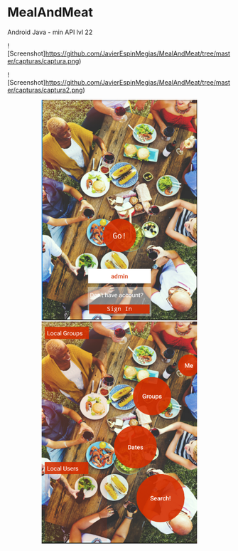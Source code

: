 # MealAndMeat
Android Java - min API lvl 22

![Screenshot]https://github.com/JavierEspinMegias/MealAndMeat/tree/master/capturas/captura.png)

![Screenshot]https://github.com/JavierEspinMegias/MealAndMeat/tree/master/capturas/captura2.png)


<p align="center">
  <img src="/capturas/captura.png" width="350" title="hover text">
  <img src="/capturas/captura2.png" width="350" alt="accessibility text">
</p>
